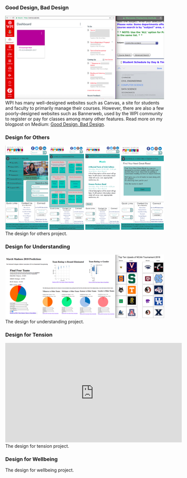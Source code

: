 ### Good Design, Bad Design

![Image1](Good-Bad-Design.png)
WPI has many well-designed websites such as Canvas, a site for students and faculty to primarily manage their courses. However, there are also a few poorly-designed websites such as Bannerweb, used by the WPI community to register or pay for classes among many other features. 
Read more on my blogpost on Medium: [Good Design, Bad Design](https://medium.com/@vandana1anand/bad-design-732129827e4c). 

### Design for Others

![Image2](Design-for-Others.png)
The design for others project.

### Design for Understanding

![Image3](Design-for-Understanding.png)
The design for understanding project.

### Design for Tension

<iframe width="560" height="315" src="https://www.youtube.com/embed/zDlTJC17kok" frameborder="0" allow="autoplay; encrypted-media" allowfullscreen></iframe>
The design for tension project.

### Design for Wellbeing

The design for wellbeing project.
